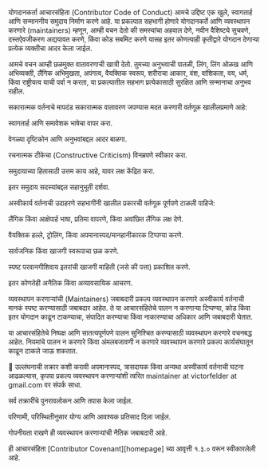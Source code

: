  योगदानकर्ता आचारसंहिता (Contributor Code of Conduct)
आमचे उद्दिष्ट एक खुले, स्वागतार्ह आणि सन्माननीय समुदाय निर्माण करणे आहे. या प्रकल्पात सहभागी होणारे योगदानकर्ते आणि व्यवस्थापन करणारे (maintainers) म्हणून, आम्ही वचन देतो की समस्यांचा अहवाल देणे, नवीन वैशिष्ट्ये सुचवणे, दस्तऐवजीकरण अद्ययावत करणे, किंवा कोड सबमिट करणे यासह इतर कोणत्याही कृतीद्वारे योगदान देणाऱ्या प्रत्येक व्यक्तीचा आदर केला जाईल.

आमचे वचन
आम्ही छळमुक्त वातावरणाची खात्री देतो. तुमच्या अनुभवाची पातळी, लिंग, लिंग ओळख आणि अभिव्यक्ती, लैंगिक अभिमुखता, अपंगत्व, वैयक्तिक स्वरूप, शरीराचा आकार, वंश, वांशिकता, वय, धर्म, किंवा राष्ट्रीयत्व याची पर्वा न करता, या प्रकल्पातील सहभाग प्रत्येकासाठी सुरक्षित आणि सन्मानाचा अनुभव राहील.

सकारात्मक वर्तनाचे मापदंड
सकारात्मक वातावरण जपण्यास मदत करणारी वर्तणूक खालीलप्रमाणे आहे:

स्वागतार्ह आणि समावेशक भाषेचा वापर करा.

वेगळ्या दृष्टिकोन आणि अनुभवांबद्दल आदर बाळगा.

रचनात्मक टीकेचा (Constructive Criticism) विनम्रपणे स्वीकार करा.

समुदायाच्या हितासाठी उत्तम काय आहे, यावर लक्ष केंद्रित करा.

इतर समुदाय सदस्यांबद्दल सहानुभूती दर्शवा.

अस्वीकार्य वर्तनाची उदाहरणे
सहभागींनी खालील प्रकारची वर्तणूक पूर्णपणे टाळली पाहिजे:

लैंगिक किंवा आक्षेपार्ह भाषा, प्रतिमा वापरणे, किंवा अवांछित लैंगिक लक्ष देणे.

वैयक्तिक हल्ले, ट्रोलिंग, किंवा अपमानास्पद/मानहानीकारक टिप्पण्या करणे.

सार्वजनिक किंवा खाजगी स्वरूपाचा छळ करणे.

स्पष्ट परवानगीशिवाय इतरांची खाजगी माहिती (जसे की पत्ता) प्रकाशित करणे.

इतर कोणतेही अनैतिक किंवा अव्यावसायिक आचरण.

व्यवस्थापन करणाऱ्यांची (Maintainers) जबाबदारी
प्रकल्प व्यवस्थापन करणारे अस्वीकार्य वर्तनाची मानकं स्पष्ट करण्यासाठी जबाबदार आहेत. ते या आचारसंहितेचे पालन न करणाऱ्या टिप्पण्या, कोड किंवा इतर योगदान काढून टाकण्याचा, संपादित करण्याचा किंवा नाकारण्याचा अधिकार आणि जबाबदारी घेतात.

या आचारसंहितेचे निष्पक्ष आणि सातत्यपूर्णपणे पालन सुनिश्चित करण्यासाठी व्यवस्थापन करणारे वचनबद्ध आहेत. नियमांचे पालन न करणारे किंवा अंमलबजावणी न करणारे व्यवस्थापन करणारे प्रकल्प कार्यसंघातून काढून टाकले जाऊ शकतात.

🚨 उल्लंघनाची तक्रार कशी करावी
अपमानास्पद, त्रासदायक किंवा अन्यथा अस्वीकार्य वर्तनाची घटना आढळल्यास, कृपया प्रकल्प व्यवस्थापन करणाऱ्यांशी त्वरित maintainer at victorfelder at gmail.com वर संपर्क साधा.

सर्व तक्रारींचे पुनरावलोकन आणि तपास केला जाईल.

परिणामी, परिस्थितीनुसार योग्य आणि आवश्यक प्रतिसाद दिला जाईल.

गोपनीयता राखणे ही व्यवस्थापन करणाऱ्यांची नैतिक जबाबदारी आहे.

ही आचारसंहिता [Contributor Covenant][homepage] च्या आवृत्ती १.३.० वरून स्वीकारलेली आहे.